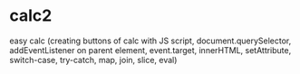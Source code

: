 # calc2
easy calc (creating buttons of calc with JS script, document.querySelector, addEventListener on parent element, event.target, innerHTML, setAttribute, switch-case, try-catch, map, join, slice, eval) 
